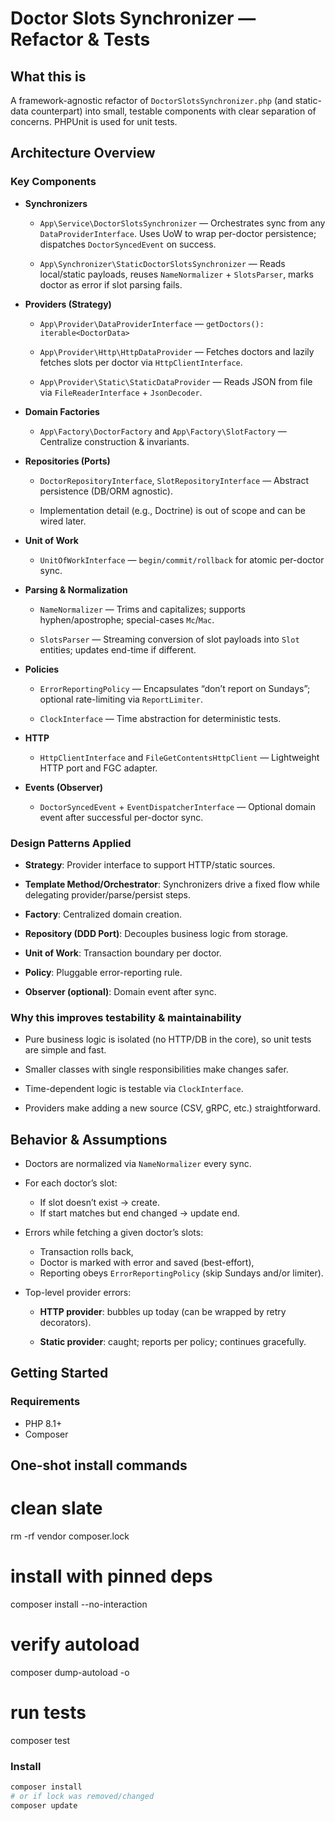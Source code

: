 # Doctor Slots Synchronizer — Refactor & Tests

## What this is
A framework-agnostic refactor of `DoctorSlotsSynchronizer.php` (and static-data counterpart) into small, testable components with clear separation of concerns. PHPUnit is used for unit tests.

## Architecture Overview

### Key Components
- **Synchronizers**
  - `App\Service\DoctorSlotsSynchronizer` — Orchestrates sync from any `DataProviderInterface`. Uses UoW to wrap per-doctor persistence; dispatches `DoctorSyncedEvent` on success.

  - `App\Synchronizer\StaticDoctorSlotsSynchronizer` — Reads local/static payloads, reuses `NameNormalizer` + `SlotsParser`, marks doctor as error if slot parsing fails.

- **Providers (Strategy)**
  - `App\Provider\DataProviderInterface` — `getDoctors(): iterable<DoctorData>`

  - `App\Provider\Http\HttpDataProvider` — Fetches doctors and lazily fetches slots per doctor via `HttpClientInterface`.

  - `App\Provider\Static\StaticDataProvider` — Reads JSON from file via `FileReaderInterface` + `JsonDecoder`.

- **Domain Factories**
  - `App\Factory\DoctorFactory` and `App\Factory\SlotFactory` — Centralize construction & invariants.

- **Repositories (Ports)**
  - `DoctorRepositoryInterface`, `SlotRepositoryInterface` — Abstract persistence (DB/ORM agnostic).

  - Implementation detail (e.g., Doctrine) is out of scope and can be wired later.

- **Unit of Work**
  - `UnitOfWorkInterface` — `begin/commit/rollback` for atomic per-doctor sync.

- **Parsing & Normalization**
  - `NameNormalizer` — Trims and capitalizes; supports hyphen/apostrophe; special-cases `Mc`/`Mac`.

  - `SlotsParser` — Streaming conversion of slot payloads into `Slot` entities; updates end-time if different.

- **Policies**
  - `ErrorReportingPolicy` — Encapsulates “don’t report on Sundays”; optional rate-limiting via `ReportLimiter`.

  - `ClockInterface` — Time abstraction for deterministic tests.

- **HTTP**
  - `HttpClientInterface` and `FileGetContentsHttpClient` — Lightweight HTTP port and FGC adapter.

- **Events (Observer)**
  - `DoctorSyncedEvent` + `EventDispatcherInterface` — Optional domain event after successful per-doctor sync.

### Design Patterns Applied

- **Strategy**: Provider interface to support HTTP/static sources.

- **Template Method/Orchestrator**: Synchronizers drive a fixed flow while delegating provider/parse/persist steps.

- **Factory**: Centralized domain creation.

- **Repository (DDD Port)**: Decouples business logic from storage.

- **Unit of Work**: Transaction boundary per doctor.

- **Policy**: Pluggable error-reporting rule.

- **Observer (optional)**: Domain event after sync.

### Why this improves testability & maintainability

- Pure business logic is isolated (no HTTP/DB in the core), so unit tests are simple and fast.

- Smaller classes with single responsibilities make changes safer.

- Time-dependent logic is testable via `ClockInterface`.

- Providers make adding a new source (CSV, gRPC, etc.) straightforward.

## Behavior & Assumptions

- Doctors are normalized via `NameNormalizer` every sync.

- For each doctor’s slot:
  - If slot doesn’t exist → create.
  - If start matches but end changed → update end.

- Errors while fetching a given doctor’s slots:
  - Transaction rolls back,
  - Doctor is marked with error and saved (best-effort),
  - Reporting obeys `ErrorReportingPolicy` (skip Sundays and/or limiter).

- Top-level provider errors:
  - **HTTP provider**: bubbles up today (can be wrapped by retry decorators).

  - **Static provider**: caught; reports per policy; continues gracefully.

## Getting Started

### Requirements
- PHP 8.1+
- Composer

## One-shot install commands

# clean slate
rm -rf vendor composer.lock

# install with pinned deps
composer install --no-interaction

# verify autoload
composer dump-autoload -o

# run tests
composer test

### Install
```bash
composer install
# or if lock was removed/changed
composer update

